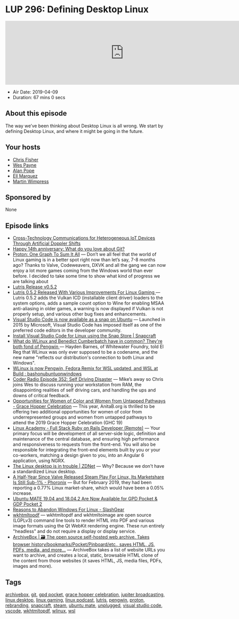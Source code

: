 # LUP 296: Defining Desktop Linux

<iframe src="https://player.fireside.fm/v2/RUkczH-V+BescIgqJ?theme=dark" width="740" height="200" frameborder="0" scrolling="no"></iframe>

* Air Date: 2019-04-09
* Duration: 67 mins 0 secs

## About this episode

The way we’ve been thinking about Desktop Linux is all wrong. We start by defining Desktop Linux, and where it might be going in the future. 

## Your hosts
* [Chris Fisher](https://linuxunplugged.com/hosts/chrislas)
* [Wes Payne](https://linuxunplugged.com/hosts/wes)
* [Alan Pope](https://linuxunplugged.com/guests/alanpope)
* [Ell Marquez](https://linuxunplugged.com/guests/ell)
* [Martin Wimpress](https://linuxunplugged.com/guests/martinwimpress)

## Sponsored by

None



## Episode links

  * [Cross-Technology Communications for Heterogeneous IoT Devices Through Artificial Doppler Shifts](https://arxiv.org/abs/1811.10948 "Cross-Technology Communications for Heterogeneous IoT Devices Through Artificial Doppler Shifts")
  * [Happy 14th anniversary: What do you love about Git?](https://opensource.com/article/19/4/what-do-you-love-about-git "Happy 14th anniversary: What do you love about Git?")
  * [Proton: One Graph To Sum It All](https://boilingsteam.com/proton-one-graph-to-sum-it-all/ "Proton: One Graph To Sum It All") — Don’t we all feel that the world of Linux gaming is in a better spot right now than let’s say, 7-8 months ago? Thanks to Valve, Codeweavers, DXVK and all the gang we can now enjoy a lot more games coming from the Windows world than ever before. I decided to take some time to show what kind of progress we are talking about
  * [Lutris Release v0.5.2](https://github.com/lutris/lutris/releases/tag/v0.5.2 "Lutris Release v0.5.2")
  * [Lutris 0.5.2 Released With Various Improvements For Linux Gaming ](https://www.phoronix.com/scan.php?page=news_item&px=Lutris-0.5.2-Released "Lutris 0.5.2 Released With Various Improvements For Linux Gaming ") — Lutris 0.5.2 adds the Vulkan ICD (installable client driver) loaders to the system options, adds a sample count option to Wine for enabling MSAA anti-aliasing in older games, a warning is now displayed if Vulkan is not properly setup, and various other bug fixes and enhancements. 
  * [Visual Studio Code is now available as a snap on Ubuntu](https://blog.ubuntu.com/2017/05/19/visual-studio-code-is-now-available-as-a-snap-on-ubuntu "Visual Studio Code is now available as a snap on Ubuntu") — Launched in 2015 by Microsoft, Visual Studio Code has imposed itself as one of the preferred code editors in the developer community. 
  * [Install Visual Studio Code for Linux using the Snap Store | Snapcraft](https://snapcraft.io/vscode "Install Visual Studio Code for Linux using the Snap Store | Snapcraft")
  * [What do WLinux and Benedict Cumberbatch have in common? They're both fond of Pengwin ](https://www.theregister.co.uk/2019/03/15/wlinux_becomes_pengwin/ "What do WLinux and Benedict Cumberbatch have in common? They're both fond of Pengwin ") — Hayden Barnes, of Whitewater Foundry, told El Reg that WLinux was only ever supposed to be a codename, and the new name "reflects our distribution's connection to both Linux and Windows".
  * [WLinux is now Pengwin, Fedora Remix for WSL updated, and WSL at Build : bashonubuntuonwindows](https://www.reddit.com/r/bashonubuntuonwindows/comments/bb3iyk/wlinux_is_now_pengwin_fedora_remix_for_wsl/ "WLinux is now Pengwin, Fedora Remix for WSL updated, and WSL at Build : bashonubuntuonwindows")
  * [Coder Radio Episode 352: Self Driving Disaster](https://coder.show/352 "Coder Radio Episode 352: Self Driving Disaster") — Mike’s away so Chris joins Wes to discuss running your workstation from RAM, the disappointing realities of self driving cars, and handling the ups and downs of critical feedback. 
  * [Opportunities for Women of Color and Women from Untapped Pathways - Grace Hopper Celebration](https://ghc.anitab.org/2019-attend/opportunities-woc/ "Opportunities for Women of Color and Women from Untapped Pathways - Grace Hopper Celebration") — This year, AnitaB.org is thrilled to be offering two additional opportunities for women of color from underrepresented groups and women from untapped pathways to attend the 2019 Grace Hopper Celebration (GHC 19)
  * [Linux Academy - Full Stack Ruby on Rails Developer (Remote)](https://jobs.lever.co/linuxacademy/b1b75b6a-a54c-4854-809f-f36ed4f08f28 "Linux Academy - Full Stack Ruby on Rails Developer \(Remote\)") — Your primary focus will be development of all server-side logic, definition and maintenance of the central database, and ensuring high performance and responsiveness to requests from the front-end. You will also be responsible for integrating the front-end elements built by you or your co-workers, matching a design given to you, into an Angular 6 application, using NGRX. 
  * [The Linux desktop is in trouble | ZDNet](https://www.zdnet.com/article/the-linux-desktop-is-in-trouble/ "The Linux desktop is in trouble | ZDNet") — Why? Because we don't have a standardized Linux desktop. 
  * [A Half-Year Since Valve Released Steam Play For Linux, Its Marketshare Is Still Sub-1% - Phoronix](https://www.phoronix.com/scan.php?page=news_item&px=Steam-March-2019-Figures "A Half-Year Since Valve Released Steam Play For Linux, Its Marketshare Is Still Sub-1% - Phoronix") — But for February 2019, they had been reporting a 0.77% Linux market-share, which would have been a 0.05% increase.
  * [Ubuntu MATE 19.04 and 18.04.2 Are Now Available for GPD Pocket & GDP Pocket 2](https://news.softpedia.com/news/ubuntu-mate-19-04-and-18-04-2-are-now-available-for-gpd-pocket-and-gdp-pocket-2-525603.shtml "Ubuntu MATE 19.04 and 18.04.2 Are Now Available for GPD Pocket & GDP Pocket 2")
  * [Reasons to Abandon Windows For Linux - SlashGear](https://www.slashgear.com/reasons-to-abandon-windows-for-linux-06572307/ "Reasons to Abandon Windows For Linux - SlashGear")
  * [wkhtmltopdf](https://wkhtmltopdf.org/ "wkhtmltopdf") — wkhtmltopdf and wkhtmltoimage are open source (LGPLv3) command line tools to render HTML into PDF and various image formats using the Qt WebKit rendering engine. These run entirely "headless" and do not require a display or display service.
  * [ArchiveBox | 🗃 The open source self-hosted web archive. Takes browser history/bookmarks/Pocket/Pinboard/etc., saves HTML, JS, PDFs, media, and more…](https://archivebox.io/ "ArchiveBox | 🗃 The open source self-hosted web archive. Takes browser history/bookmarks/Pocket/Pinboard/etc., saves HTML, JS, PDFs, media, and more…") — ArchiveBox takes a list of website URLs you want to archive, and creates a local, static, browsable HTML clone of the content from those websites (it saves HTML, JS, media files, PDFs, images and more). 



## Tags

[archivebox](https://linuxunplugged.com/tags/archivebox), [git](https://linuxunplugged.com/tags/git), [gpd pocket](https://linuxunplugged.com/tags/gpd%20pocket), [grace hopper celebration](https://linuxunplugged.com/tags/grace%20hopper%20celebration), [jupiter broadcasting](https://linuxunplugged.com/tags/jupiter%20broadcasting), [linux desktop](https://linuxunplugged.com/tags/linux%20desktop), [linux gaming](https://linuxunplugged.com/tags/linux%20gaming), [linux podcast](https://linuxunplugged.com/tags/linux%20podcast), [lutris](https://linuxunplugged.com/tags/lutris), [pengwin](https://linuxunplugged.com/tags/pengwin), [proton](https://linuxunplugged.com/tags/proton), [rebranding](https://linuxunplugged.com/tags/rebranding), [snapcraft](https://linuxunplugged.com/tags/snapcraft), [steam](https://linuxunplugged.com/tags/steam), [ubuntu mate](https://linuxunplugged.com/tags/ubuntu%20mate), [unplugged](https://linuxunplugged.com/tags/unplugged), [visual studio code](https://linuxunplugged.com/tags/visual%20studio%20code), [vscode](https://linuxunplugged.com/tags/vscode), [wkhtmltopdf](https://linuxunplugged.com/tags/wkhtmltopdf), [wlinux](https://linuxunplugged.com/tags/wlinux), [wsl](https://linuxunplugged.com/tags/wsl)